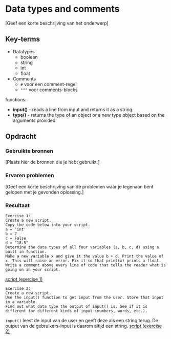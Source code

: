 # Data types and comments

[Geef een korte beschrijving van het onderwerp]

## Key-terms
- Datatypes
    - boolean
    - string
    - int
    - float
- Comments
    - `#` voor een comment-regel
    - `"""` voor comments-blocks
    

functions:
- **input()** - reads a line from input and returns it as a string.
- **type()** - returns the type of an object or a new type object based on the arguments provided

## Opdracht
### Gebruikte bronnen
[Plaats hier de bronnen die je hebt gebruikt.]

### Ervaren problemen
[Geef een korte beschrijving van de problemen waar je tegenaan bent gelopen met je gevonden oplossing.]

### Resultaat

```
Exercise 1:
Create a new script.
Copy the code below into your script.
a = 'int'
b = 7
c = False
d = "18.5"
Determine the data types of all four variables (a, b, c, d) using a built in function.
Make a new variable x and give it the value b + d. Print the value of x. This will raise an error. Fix it so that print(x) prints a float.
Write a comment above every line of code that tells the reader what is going on in your script.

```
[script (exercise 1)](code/03_1.py)


```
Exercise 2:
Create a new script.
Use the input() function to get input from the user. Store that input in a variable.
Find out what data type the output of input() is. See if it is different for different kinds of input (numbers, words, etc.).
```

`input()` leest de input van de user en geeft deze als een string terug.
De output van de gebruikers-input is daarom altijd een string.
[script (exercise 2)](code/03_2.py)

